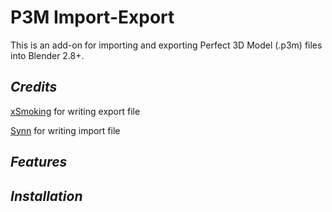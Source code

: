 # P3M Import-Export
This is an add-on for importing and exporting Perfect 3D Model (.p3m) files into Blender 2.8+.

## *Credits*
[xSmoking](https://github.com/xSmoking) for writing export file

[Synn](https://github.com/SynnT) for writing import file

## *Features*

## *Installation*

